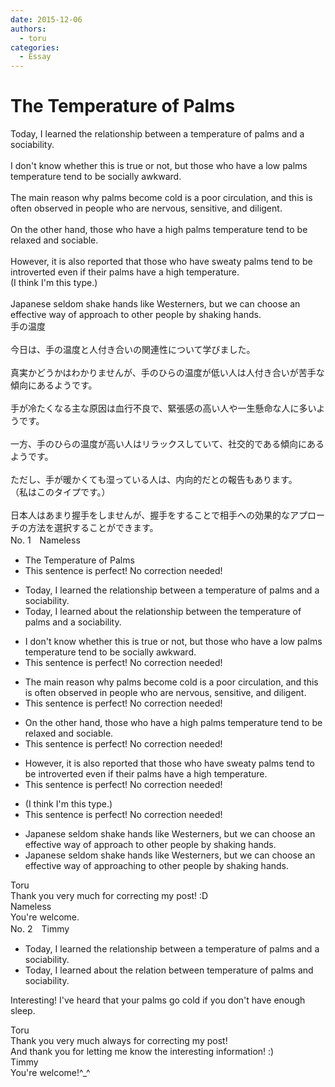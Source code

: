 ```yaml
---
date: 2015-12-06
authors:
  - toru
categories:
  - Essay
---
```


<h1 id="subject_show">The Temperature of Palms</h1>
<div class="date" hidden>Dec 6, 2015 16:51</div>
<div id="post"><div id="body_show_ori">
Today, I learned the relationship between a temperature of palms and a sociability.<br/><br/>I don't know whether this is true or not, but those who have a low palms temperature tend to be socially awkward.<br/><br/>The main reason why palms become cold is a poor circulation, and this is often observed in people who are nervous, sensitive, and diligent.<br/><br/>On the other hand, those who have a high palms temperature tend to be relaxed and sociable.<br/><br/>However, it is also reported that those who have sweaty palms tend to be introverted even if their palms have a high temperature.<br/>(I think I'm this type.)<br/><br/>Japanese seldom shake hands like Westerners, but we can choose an effective way of approach to other people by shaking hands.
</div></div>

<!-- more -->

<div id="post_ja"><div id="body_show_mo">
手の温度<br/><br/>今日は、手の温度と人付き合いの関連性について学びました。<br/><br/>真実かどうかはわかりませんが、手のひらの温度が低い人は人付き合いが苦手な傾向にあるようです。<br/><br/>手が冷たくなる主な原因は血行不良で、緊張感の高い人や一生懸命な人に多いようです。<br/><br/>一方、手のひらの温度が高い人はリラックスしていて、社交的である傾向にあるようです。<br/><br/>ただし、手が暖かくても湿っている人は、内向的だとの報告もあります。<br/>（私はこのタイプです。）<br/><br/>日本人はあまり握手をしませんが、握手をすることで相手への効果的なアプローチの方法を選択することができます。
</div></div>
<div id="block"><div class="first_name"> No. 1　<span class="just_name">Nameless</span></div><div id="block2">
<ul class="correction_field">
<li class="incorrect">The Temperature of Palms</li>
<li class="corrected perfect">This sentence is perfect! No correction needed!</li>
</ul>
<ul class="correction_field">
<li class="incorrect">Today, I learned the relationship between a temperature of palms and a sociability.</li>
<li class="corrected correct">
Today, I learned <span class="f_blue">about</span> the relationship between <span class="f_red">the</span> temperature of palms and <span class="sline">a </span>sociability.
</li>
</ul>
<ul class="correction_field">
<li class="incorrect">I don't know whether this is true or not, but those who have a low palms temperature tend to be socially awkward.</li>
<li class="corrected perfect">This sentence is perfect! No correction needed!</li>
</ul>
<ul class="correction_field">
<li class="incorrect">The main reason why palms become cold is a poor circulation, and this is often observed in people who are nervous, sensitive, and diligent.</li>
<li class="corrected perfect">This sentence is perfect! No correction needed!</li>
</ul>
<ul class="correction_field">
<li class="incorrect">On the other hand, those who have a high palms temperature tend to be relaxed and sociable.</li>
<li class="corrected perfect">This sentence is perfect! No correction needed!</li>
</ul>
<ul class="correction_field">
<li class="incorrect">However, it is also reported that those who have sweaty palms tend to be introverted even if their palms have a high temperature.</li>
<li class="corrected perfect">This sentence is perfect! No correction needed!</li>
</ul>
<ul class="correction_field">
<li class="incorrect">(I think I'm this type.)</li>
<li class="corrected perfect">This sentence is perfect! No correction needed!</li>
</ul>
<ul class="correction_field">
<li class="incorrect">Japanese seldom shake hands like Westerners, but we can choose an effective way of approach to other people by shaking hands.</li>
<li class="corrected correct">
Japanese seldom shake hands like Westerners, but we can choose an effective way of <span class="f_red">approaching </span>to other people by shaking hands.
</li>
</ul>
</div><div class="name"><span class="just_name">Toru</span><br>
Thank you very much for correcting my post! :D
</div>
<div class="name"><span class="just_name">Nameless</span><br>
You're welcome. 
</div>
</div>
<div id="block"><div class="first_name"> No. 2　<span class="just_name">Timmy</span></div><div id="block2">
<ul class="correction_field">
<li class="incorrect">Today, I learned the relationship between a temperature of palms and a sociability.</li>
<li class="corrected correct">
Today, I learned about the relation between temperature of palms and sociability.
</li>
</ul>
<p class="comment_small">
 Interesting! I've heard that your palms go cold if you don't have enough sleep.
</p>

</div><div class="name"><span class="just_name">Toru</span><br>
Thank you very much always for correcting my post!<br/>And thank you for letting me know the interesting information! :)
</div>
<div class="name"><span class="just_name">Timmy</span><br>
You're welcome!^_^
</div>
</div>
